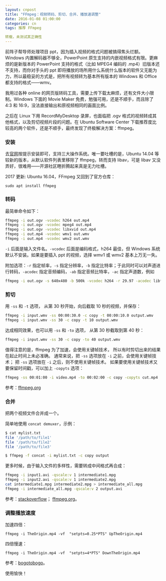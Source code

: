 ```yaml
---
layout: cnpost
title: "FFmpeg：视频转码、剪切、合并、播放速调整"
date: 2016-01-08 01:00:00
categories: cn
tags: 推荐 FFmpeg

转载，未测试其正确性
---
```


前阵子帮导师处理项目 ppt，因为插入视频的格式问题被搞得焦头烂额。Windows 内置解码器不够全，PowerPoint 原生支持的内嵌视频格式有限。更麻烦的是新版本的 PowerPoint 支持的格式（比如 MPEG4 编码的 .mp4）旧版本还不支持，而你对手头的 ppt 即将播放的场所用什么系统什么版本的软件又无能为力，所以最稳妥的方式是，把所有视频转为基本所有版本的 Windows 和 Office 都支持的格式——wmv。

我用过各种 online 的网页版转码工具，需要上传下载太麻烦，还有文件大小限制。Windows 下面的 Movie Maker 免费，勉强可用，还是不顺手，而且除了 4:3 和 16:9，没法直接输出和原视频相同的画面比例。

之后在 Linux 下用 RecordMyDesktop 录屏，也面临把 .ogv 格式的视频转成其他格式，以及剪切视频片段的问题。在 Ubuntu Software Center 下载推荐度比较高的两个软件，还是不顺手，最终发现了终极解决方案：ffmpeg。

### 安装

去[官网](https://www.ffmpeg.org/)按提示安装即可，支持三大操作系统。唯一要吐槽的是，Ubuntu 14.04 等较新的版本，从默认软件列表里移除了 ffmpeg，转而支持 libav，可是 libav 又没弄好，很难用——开源社区瞎折腾起来真是无力吐槽。

2017 更新: Ubuntu 16.04，FFmpeg 又回到了官方仓库：

```
sudo apt install ffmpeg
```

### 转码

最简单命令如下：

```bash
ffmpeg -i out.ogv -vcodec h264 out.mp4
ffmpeg -i out.ogv -vcodec mpeg4 out.mp4
ffmpeg -i out.ogv -vcodec libxvid out.mp4
ffmpeg -i out.mp4 -vcodec wmv1 out.wmv
ffmpeg -i out.mp4 -vcodec wmv2 out.wmv
```

`-i` 后面是输入文件名。`-vcodec` 后面是编码格式，h264 最佳，但 Windows 系统默认不安装。如果是要插入 ppt 的视频，选择 wmv1 或 wmv2 基本上万无一失。

附加选项：`-r` 指定帧率，`-s` 指定分辨率，`-b` 指定比特率；于此同时可以对声道进行转码，`-acodec` 指定音频编码，`-ab` 指定音频比特率，`-ac` 指定声道数，例如

```bash
ffmpeg -i out.ogv -s 640x480 -b 500k -vcodec h264 -r 29.97 -acodec libfaac -ab 48k -ac 2 out.mp4
```

### 剪切

用 `-ss` 和 `-t` 选项， 从第 30 秒开始，向后截取 10 秒的视频，并保存：

```bash
ffmpeg -i input.wmv -ss 00:00:30.0 -c copy -t 00:00:10.0 output.wmv
ffmpeg -i input.wmv -ss 30 -c copy -t 10 output.wmv
```
    
达成相同效果，也可以用 `-ss` 和 `-to` 选项， 从第 30 秒截取到第 40 秒：

```bash
ffmpeg -i input.wmv -ss 30 -c copy -to 40 output.wmv
```

值得注意的是，ffmpeg 为了加速，会使用关键帧技术，
所以有时剪切出来的结果在起止时间上未必准确。
通常来说，把 `-ss` 选项放在 `-i` 之前，会使用关键帧技术；
把 `-ss` 选项放在 `-i` 之后，则不使用关键帧技术。
如果要使用关键帧技术又要保留时间戳，可以加上 `-copyts` 选项：

```bash
ffmpeg -ss 00:01:00 -i video.mp4 -to 00:02:00 -c copy -copyts cut.mp4
```

参考：[ffmpeg.org](https://trac.ffmpeg.org/wiki/Seeking)

### 合并

把两个视频文件合并成一个。

简单地使用 `concat demuxer`，示例：

```bash
$ cat mylist.txt
file '/path/to/file1'
file '/path/to/file2'
file '/path/to/file3'

$ ffmpeg -f concat -i mylist.txt -c copy output
```

更多时候，由于输入文件的多样性，需要转成中间格式再合成：

```bash
ffmpeg -i input1.avi -qscale:v 1 intermediate1.mpg
ffmpeg -i input2.avi -qscale:v 1 intermediate2.mpg
cat intermediate1.mpg intermediate2.mpg > intermediate_all.mpg
ffmpeg -i intermediate_all.mpg -qscale:v 2 output.avi
```

参考：[stackoverflow](https://stackoverflow.com/questions/7333232/concatenate-two-mp4-files-using-ffmpeg)；
[ffmpeg.org](https://ffmpeg.org/faq.html#How-can-I-join-video-files_003f)。

### 调整播放速度

加速四倍：

```
ffmpeg -i TheOrigin.mp4 -vf  "setpts=0.25*PTS" UpTheOrigin.mp4
```

四倍慢速：

```
ffmpeg -i TheOrigin.mp4 -vf  "setpts=4*PTS" DownTheOrigin.mp4
```

参考：[bogotobogo](http://www.bogotobogo.com/FFMpeg/ffmpeg_video_speed_up_slow_down.php)。

使用愉快！
